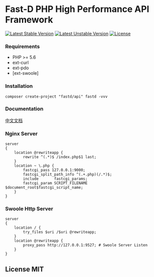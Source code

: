 # Fast-D PHP High Performance API Framework

[![Latest Stable Version](https://poser.pugx.org/fastd/fastd/v/stable)](https://packagist.org/packages/fastd/fastd) [![Latest Unstable Version](https://poser.pugx.org/fastd/fastd/v/unstable)](https://packagist.org/packages/fastd/fastd) [![License](https://poser.pugx.org/fastd/fastd/license)](https://packagist.org/packages/fastd/fastd)

### Requirements

* PHP >= 5.6
* ext-curl
* ext-pdo
* [ext-swoole]

### Installation

```
composer create-project "fastd/api" fastd -vvv
```

### Documentation

[中文文档](/docs/zh_CN/1-1-about-fastd.md)

### Nginx Server

```
server 
{
    location @rewriteapp {
        rewrite ^(.*)$ /index.php$1 last;
    }
    location ~ \.php {
        fastcgi_pass 127.0.0.1:9000;
        fastcgi_split_path_info ^(.+.php)(/.*)$;
        include       fastcgi_params;
        fastcgi_param SCRIPT_FILENAME $document_root$fastcgi_script_name;
    }
}
```

### Swoole Http Server

```
server 
{
    location / {
        try_files $uri /$uri @rewriteapp;
    }
    location @rewriteapp {
        proxy_pass http://127.0.0.1:9527; # Swoole Server Listen
    }
}
```

## License MIT
